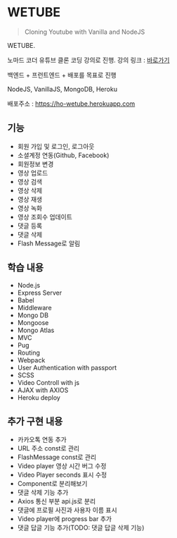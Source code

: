# WETUBE

> Cloning Youtube with Vanilla and NodeJS

WETUBE.

노마드 코더 유튜브 클론 코딩 강의로 진행. 강의 링크 : [바로가기](https://academy.nomadcoders.co/p/javascript-fullstack-from-zero-to-hero)

백엔드 + 프런트엔드 + 배포를 목표로 진행

NodeJS, VanillaJS, MongoDB, Heroku

배포주소 : https://ho-wetube.herokuapp.com

## 기능
* 회원 가입 및 로그인, 로그아웃
* 소셜계정 연동(Github, Facebook)
* 회원정보 변경
* 영상 업로드
* 영상 검색
* 영상 삭제
* 영상 재생
* 영상 녹화
* 영상 조회수 업데이트
* 댓글 등록
* 댓글 삭제
* Flash Message로 알림

## 학습 내용
* Node.js
* Express Server
* Babel
* Middleware
* Mongo DB
* Mongoose
* Mongo Atlas
* MVC
* Pug
* Routing
* Webpack
* User Authentication with passport
* SCSS
* Video Controll with js
* AJAX with AXIOS
* Heroku deploy

## 추가 구현 내용
* 카카오톡 연동 추가
* URL 주소 const로 관리
* FlashMessage const로 관리
* Video player 영상 시간 버그 수정
* Video Player seconds 표시 수정
* Component로 분리해보기
* 댓글 삭제 기능 추가
* Axios 통신 부분 api.js로 분리
* 댓글에 프로필 사진과 사용자 이름 표시
* Video player에 progress bar 추가
* 댓글 답글 기능 추가(TODO: 댓글 답글 삭제 기능)

